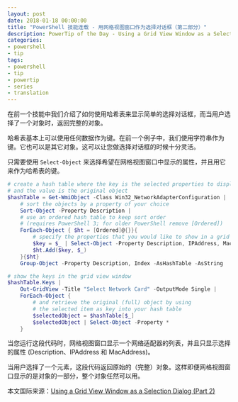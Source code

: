 ```yaml
---
layout: post
date: 2018-01-18 00:00:00
title: "PowerShell 技能连载 - 用网格视图窗口作为选择对话框（第二部分）"
description: PowerTip of the Day - Using a Grid View Window as a Selection Dialog (Part 2)
categories:
- powershell
- tip
tags:
- powershell
- tip
- powertip
- series
- translation
---
```

在前一个技能中我们介绍了如何使用哈希表来显示简单的选择对话框，而当用户选择了一个对象时，返回完整的对象。

哈希表基本上可以使用任何数据作为键。在前一个例子中，我们使用字符串作为键。它也可以是其它对象。这可以让您做选择对话框的时候十分灵活。

只需要使用 `Select-Object` 来选择希望在网格视图窗口中显示的属性，并且用它来作为哈希表的键。

```powershell
# create a hash table where the key is the selected properties to display, 
# and the value is the original object
$hashTable = Get-WmiObject -Class Win32_NetworkAdapterConfiguration |
    # sort the objects by a property of your choice
    Sort-Object -Property Description |
    # use an ordered hash table to keep sort order
    # (requires PowerShell 3; for older PowerShell remove [Ordered])
    ForEach-Object { $ht = [Ordered]@{}}{
        # specify the properties that you would like to show in a grid view window
        $key = $_ | Select-Object -Property Description, IPAddress, MacAddress
        $ht.Add($key, $_)
    }{$ht}
    Group-Object -Property Description, Index -AsHashTable -AsString

# show the keys in the grid view window
$hashTable.Keys |
    Out-GridView -Title "Select Network Card" -OutputMode Single |
    ForEach-Object {
        # and retrieve the original (full) object by using
        # the selected item as key into your hash table
        $selectedObject = $hashTable[$_]
        $selectedObject | Select-Object -Property *
    }
```

当您运行这段代码时，网格视图窗口显示一个网络适配器的列表，并且只显示选择的属性 (Description、IPAddress 和 MacAddress)。

当用户选择了一个元素，这段代码返回原始的（完整）对象。这样即便网格视图窗口显示的是对象的一部分，整个对象任然可以用。

<!--more-->
本文国际来源：[Using a Grid View Window as a Selection Dialog (Part 2)](http://community.idera.com/powershell/powertips/b/tips/posts/using-a-grid-view-window-as-a-selection-dialog-part-2)
